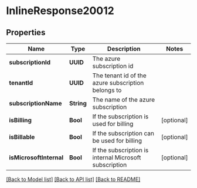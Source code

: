 # InlineResponse20012

## Properties
Name | Type | Description | Notes
------------ | ------------- | ------------- | -------------
**subscriptionId** | **UUID** | The azure subscription id | 
**tenantId** | **UUID** | The tenant id of the azure subscription belongs to | 
**subscriptionName** | **String** | The name of the azure subscription | 
**isBilling** | **Bool** | If the subscription is used for billing | [optional] 
**isBillable** | **Bool** | If the subscription can be used for billing | [optional] 
**isMicrosoftInternal** | **Bool** | If the subscription is internal Microsoft subscription | [optional] 

[[Back to Model list]](../README.md#documentation-for-models) [[Back to API list]](../README.md#documentation-for-api-endpoints) [[Back to README]](../README.md)


